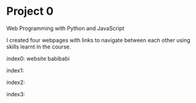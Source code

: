 # Project 0

Web Programming with Python and JavaScript
<!-- write up for the pages that i made -->
I created four webpages with links to navigate between each other using skills learnt in the course. 

index0:
website babibabi    

index1:


index2:


index3:

